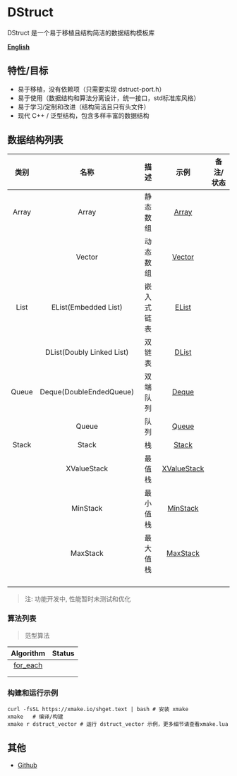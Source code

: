 # DStruct

DStruct 是一个易于移植且结构简洁的数据结构模板库

[**English**](README.en.md)

## 特性/目标

- 易于移植，没有依赖项（只需要实现 dstruct-port.h）
- 易于使用（数据结构和算法分离设计，统一接口，std标准库风格）
- 易于学习/定制和改进（结构简洁且只有头文件）
- 现代 C++ / 泛型结构，包含多样丰富的数据结构



## 数据结构列表

| 类别  |           名称            |    描述    |                      示例                      | 备注/状态 |
| :---: | :-----------------------: | :--------: | :--------------------------------------------: | --------- |
| Array |           Array           |  静态数组  |          [Array](examples/array.cpp)           |           |
|       |          Vector           |  动态数组  |         [Vector](examples/vector.cpp)          |           |
| List  |   EList(Embedded List)    | 嵌入式链表 |      [EList](examples/embedded_list.cpp)       |           |
|       | DList(Doubly Linked List) |   双链表   |    [DList](examples/double_linked_list.cpp)    |           |
| Queue |  Deque(DoubleEndedQueue)  |  双端队列  |          [Deque](examples/deque.cpp)           |           |
|       |           Queue           |    队列    |          [Queue](examples/queue.cpp)           |           |
| Stack |           Stack           |     栈     |          [Stack](examples/stack.cpp)           |           |
|       |        XValueStack        |   最值栈   | [XValueStack](examples/stack/xvalue_stack.cpp) |           |
|       |         MinStack          |  最小值栈  |  [MinStack](examples/stack/xvalue_stack.cpp)   |           |
|       |         MaxStack          |  最大值栈  |  [MaxStack](examples/stack/xvalue_stack.cpp)   |           |
|       |                           |            |                                                |           |
|       |                           |            |                                                |           |
|       |                           |            |                                                |           |
|       |                           |            |                                                |           |

> 注: 功能开发中, 性能暂时未测试和优化



### 算法列表

> 范型算法

|                  Algorithm                   | Status |
| :------------------------------------------: | :----: |
| [for_each](examples/algorithms/for_each.cpp) |        |
|                                              |        |
|                                              |        |



  ### 构建和运行示例

  ```
  curl -fsSL https://xmake.io/shget.text | bash # 安装 xmake
  xmake   # 编译/构建
  xmake r dstruct_vector # 运行 dstruct_vector 示例，更多细节请查看xmake.lua
  ```

  

  ## 其他

  - [Github](https://github.com/Sunrisepeak/DStruct)

